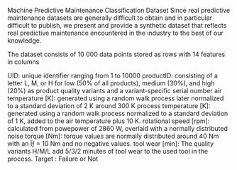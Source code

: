 Machine Predictive Maintenance Classification Dataset
Since real predictive maintenance datasets are generally difficult to obtain and in particular difficult to publish, we present and provide a synthetic dataset that reflects real predictive maintenance encountered in the industry to the best of our knowledge.

The dataset consists of 10 000 data points stored as rows with 14 features in columns

UID: unique identifier ranging from 1 to 10000
productID: consisting of a letter L, M, or H for low (50% of all products), medium (30%), and high (20%) as product quality variants and a variant-specific serial number
air temperature [K]: generated using a random walk process later normalized to a standard deviation of 2 K around 300 K
process temperature [K]: generated using a random walk process normalized to a standard deviation of 1 K, added to the air temperature plus 10 K.
rotational speed [rpm]: calculated from powepower of 2860 W, overlaid with a normally distributed noise
torque [Nm]: torque values are normally distributed around 40 Nm with an Ïƒ = 10 Nm and no negative values.
tool wear [min]: The quality variants H/M/L add 5/3/2 minutes of tool wear to the used tool in the process.
Target : Failure or Not
